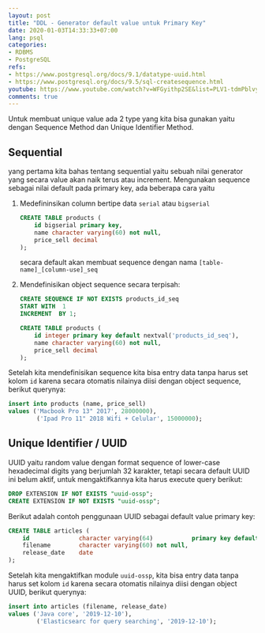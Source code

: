 ```yaml
---
layout: post
title: "DDL - Generator default value untuk Primary Key"
date: 2020-01-03T14:33:33+07:00
lang: psql
categories:
- RDBMS
- PostgreSQL
refs: 
- https://www.postgresql.org/docs/9.1/datatype-uuid.html
- https://www.postgresql.org/docs/9.5/sql-createsequence.html
youtube: https://www.youtube.com/watch?v=WFGyithp2SE&list=PLV1-tdmPblvypZXSk2GC932nludT345xk&index=28
comments: true
---
```


Untuk membuat unique value ada 2 type yang kita bisa gunakan yaitu dengan Sequence Method dan Unique Identifier Method. 

## Sequential

yang pertama kita bahas tentang sequential yaitu sebuah nilai generator yang secara value akan naik terus atau increment. Mengunakan sequence sebagai nilai default pada primary key, ada beberapa cara yaitu 

1. Medefininsikan column bertipe data `serial` atau `bigserial`

    ```sql
    CREATE TABLE products (
        id bigserial primary key,
        name character varying(60) not null,
        price_sell decimal
    );
    ```

    secara default akan membuat sequence dengan nama `[table-name]_[column-use]_seq`

2. Mendefinisikan object sequence secara terpisah:

    ```sql
    CREATE SEQUENCE IF NOT EXISTS products_id_seq 
    START WITH  1 
    INCREMENT  BY 1;

    CREATE TABLE products (
        id integer primary key default nextval('products_id_seq'),
        name character varying(60) not null,
        price_sell decimal
    );
    ```

Setelah kita mendefinisikan sequence kita bisa entry data tanpa harus set kolom `id` karena secara otomatis nilainya diisi dengan object sequence, berikut querynya:

```sql
insert into products (name, price_sell)
values ('Macbook Pro 13" 2017', 28000000), 
        ('Ipad Pro 11" 2018 Wifi + Celular', 15000000);
```

## Unique Identifier / UUID

UUID yaitu random value dengan format sequence of lower-case hexadecimal digits yang berjumlah 32 karakter, tetapi secara default UUID ini belum aktif, untuk mengaktifkannya kita harus execute query berikut:

```sql
DROP EXTENSION IF NOT EXISTS "uuid-ossp";
CREATE EXTENSION IF NOT EXISTS "uuid-ossp";
```

Berikut adalah contoh penggunaan UUID sebagai default value primary key:

```sql
CREATE TABLE articles (
    id              character varying(64)           primary key default uuid_generate_v4(),
    filename        character varying(60) not null,
    release_date    date
);
```

Setelah kita mengaktifkan module `uuid-ossp`, kita bisa entry data tanpa harus set kolom `id` karena secara otomatis nilainya diisi dengan object UUID, berikut querynya:

```sql
insert into articles (filename, release_date)
values ('Java core', '2019-12-10'), 
        ('Elasticsearc for query searching', '2019-12-10');
```